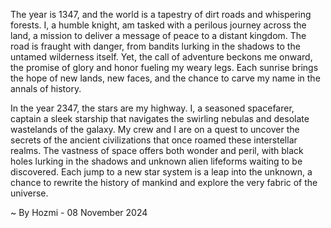 
The year is 1347, and the world is a tapestry of dirt roads and whispering forests.  I, a humble knight, am tasked with a perilous journey across the land, a mission to deliver a message of peace to a distant kingdom. The road is fraught with danger, from bandits lurking in the shadows to the untamed wilderness itself. Yet, the call of adventure beckons me onward, the promise of glory and honor fueling my weary legs. Each sunrise brings the hope of new lands, new faces, and the chance to carve my name in the annals of history.

In the year 2347, the stars are my highway.  I, a seasoned spacefarer, captain a sleek starship that navigates the swirling nebulas and desolate wastelands of the galaxy. My crew and I are on a quest to uncover the secrets of the ancient civilizations that once roamed these interstellar realms.  The vastness of space offers both wonder and peril, with black holes lurking in the shadows and unknown alien lifeforms waiting to be discovered.  Each jump to a new star system is a leap into the unknown, a chance to rewrite the history of mankind and explore the very fabric of the universe. 

~ By Hozmi - 08 November 2024
